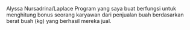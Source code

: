 Alyssa Nursadrina/Laplace
Program yang saya buat berfungsi untuk menghitung bonus seorang karyawan dari penjualan buah berdasarkan berat buah (kg) yang berhasil mereka jual.
